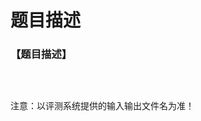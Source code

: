 # 题目描述


<h3>
【题目描述】
</h3>
<p>
<br/>
</p>
<p>
<img src="/upload/image/20130101/20130101174200_17419.png" alt=""/> 
</p>
<p>
注意：以评测系统提供的输入输出文件名为准！
</p>
<p>
<br/>
</p>
<p>
<br/>
</p>
